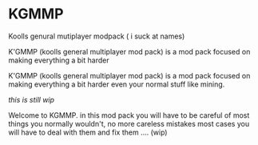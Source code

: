 # KGMMP
Koolls genural mutiplayer modpack ( i suck at names)

K'GMMP (koolls general multiplayer mod pack) is a mod pack focused on making everything a bit harder 



K'GMMP (koolls general multiplayer mod pack) is a mod pack focused on making everything a bit harder even your normal stuff like mining.

<i>this is still wip</i>


Welcome to KGMMP. in this mod pack you will have to be careful of most things you normally wouldn't, no more careless mistakes most cases you will have to deal with them and fix them .... (wip)
